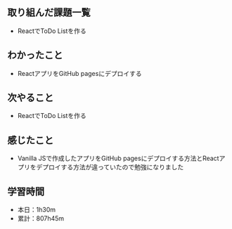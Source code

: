 ## 取り組んだ課題一覧
- ReactでToDo Listを作る
## わかったこと
- ReactアプリをGitHub pagesにデプロイする
## 次やること
- ReactでToDo Listを作る
## 感じたこと
- Vanilla JSで作成したアプリをGitHub pagesにデプロイする方法とReactアプリをデプロイする方法が違っていたので勉強になりました
## 学習時間
- 本日：1h30m
- 累計：807h45m
